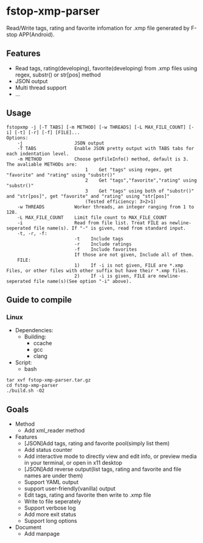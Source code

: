 # fstop-xmp-parser

Read/Write tags, rating and favorite infomation for .xmp file generated by F-stop APP(Android).

## Features

* Read tags, rating(developing), favorite(developing) from .xmp files using regex, substr() or str\[pos\] method
* JSON output
* Multi thread support
* ...

## Usage

```
fstopxmp -j [-T TABS] [-m METHOD] [-w THREADS] [-L MAX_FILE_COUNT] [-i] [-t] [-r] [-f] [FILE]...
Options:
    -j                   JSON output
    -T TABS              Enable JSON pretty output with TABS tabs for each indentation level.
    -m METHOD            Choose getFileInfo() method, default is 3. The avaliable METHODs are:
                             1    Get "tags" using regex, get "favorite" and "rating" using "substr()"
                             2    Get "tags","favorite","rating" using "substr()"
                             3    Get "tags" using both of "substr()" and "str[pos]", get "favorite" and "rating" using "str[pos]"
                             (Tested efficiency: 3>2>1)
    -w THREADS           Worker threads, an integer ranging from 1 to 128.
    -L MAX_FILE_COUNT    Limit file count to MAX_FILE_COUNT
    -i                   Read from file list. Treat FILE as newline-seperated file name(s). If "-" is given, read from standard input.
    -t, -r, -f:
                         -t    Include tags
                         -r    Include ratings
                         -f    Include favorites
                         If those are not given, Include all of them.
    FILE:
                         1)    If -i is not given, FILE are *.xmp Files, or other files with other suffix but have their *.xmp files.
                         2)    If -i is given, FILE are newline-seperated file name(s)(See option "-i" above).
```

## Guide to compile

### Linux

* Dependencies: 
    * Building: 
        * ccache
        * gcc
        * clang
* Script: 
    * bash
```
tar xvf fstop-xmp-parser.tar.gz
cd fstop-xmp-parser
./build.sh -O2
```
## Goals

* Method
    * Add xml\_reader method
* Features
    * \[JSON\]Add tags, rating and favorite pool(simply list them)
    * Add status counter
    * Add interactive mode to directly view and edit info, or preview media in your terminal, or open in x11 desktop
    * \[JSON\]Add reverse output(list tags, rating and favorite and file names are under them)
    * Support YAML output
    * support user-friendly(vanilla) output
    * Edit tags, rating and favorite then write to .xmp file
    * Write to file seperately
    * Support verbose log
    * Add more exit status
    * Support long options
* Document
    * Add manpage
